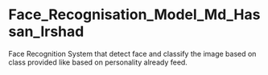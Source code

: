 # Face_Recognisation_Model_Md_Hassan_Irshad
Face Recognition System that detect face and classify the image based on class provided like based on personality already feed.
